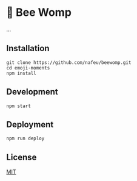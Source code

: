 # 🐝 Bee Womp

...

## Installation

```
git clone https://github.com/nafeu/beewomp.git
cd emoji-moments
npm install
```

## Development

```
npm start
```

## Deployment

```
npm run deploy
```

## License

[MIT](https://choosealicense.com/licenses/mit/)
